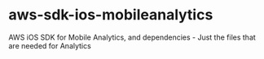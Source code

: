 # aws-sdk-ios-mobileanalytics
AWS iOS SDK for Mobile Analytics, and dependencies - Just the files that are needed for Analytics
